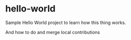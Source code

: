 # hello-world

Sample Hello World project to learn how this thing works.

And how to do and merge local contributions
